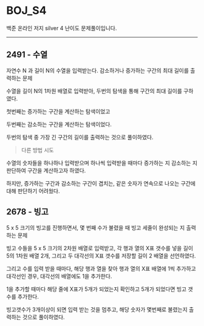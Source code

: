 # BOJ_S4
백준 온라인 저지 silver 4 난이도 문제풀이입니다.

---

## 2491 - 수열

자연수 N 과 길이 N의 수열을 입력받는다. 감소하거나 증가하는 구간의 최대 길이를 출력하는 문제

수열을 길이 N의 1차원 배열로 입력받아, 두번의 탐색을 통해 구간의 최대 길이를 구하였다. 

첫번째는 증가하는 구간을 계산하는 탐색이었고

두번째는 감소하는 구간을 계산하는 탐색이었다.

두번의 탐색 중 가장 긴 구간의 길이를 출력하는 것으로 풀이하였다.

> 다른 방법 시도

수열의 숫자들을 하나하나 입력받으며 하나씩 입력받을 때마다 증가하는 지 감소하는 지 판단하여 구간을 계산하고자 하였다.

하지만, 증가하는 구간과 감소하는 구간이 겹치는, 같은 숫자가 연속으로 나오는 구간에 대해 판단하기 어려웠다.

## 2678 - 빙고

5 x 5 크기의 빙고를 진행하면서, 몇 번째 수가 불렸을 때 빙고 세줄이 완성되는 지 출력하는 문제

빙고 수들을 5 x 5 크기의 2차원 배열로 입력받고, 각 행과 열의 X표 갯수를 넣을 길이 5의 1차원 배열 2개, 그리고 두 대각선의 X표 갯수를 저장할 길이 2 배열을 선언하였다.

그리고 수를 입력 받을 때마다, 해당 행과 열을 찾아 행과 열의 X표 배열에 1씩 추가하고 대각선인 경우, 대각선의 배열에도 1을 추가한다.

1을 추가할 때마다 해당 줄에 X표가 5개가 되었는지 확인하고 5개가 되었다면 빙고 갯수를 추가한다.

빙고갯수가 3개이상이 되면 입력 받는 것을 멈추고, 해당 숫자가 몇번째로 불렸는지 출력하는 것으로 풀이하였다.